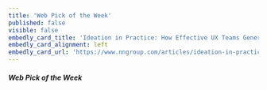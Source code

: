 ```yaml
---
title: 'Web Pick of the Week'
published: false
visible: false
embedly_card_title: 'Ideation in Practice: How Effective UX Teams Generate Ideas'
embedly_card_alignment: left
embedly_card_url: 'https://www.nngroup.com/articles/ideation-in-practice/'
---
```


##### Web Pick of the Week
